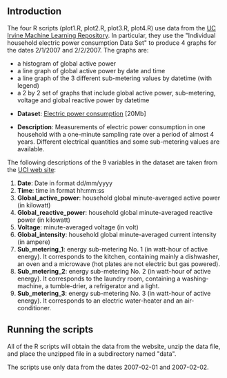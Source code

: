 ## Introduction

The four R scripts (plot1.R, plot2.R, plot3.R, plot4.R) use data from
the <a href="http://archive.ics.uci.edu/ml/">UC Irvine Machine
Learning Repository</a>. In particular, they use the "Individual household
electric power consumption Data Set" to produce 4 graphs for the dates
2/1/2007 and 2/2/2007. The graphs are:
- a histogram of global active power
- a line graph of global active power by date and time
- a line graph of the 3 different sub-metering values by datetime (with legend)
- a 2 by 2 set of graphs that include global active power, sub-metering, voltage and global reactive power by datetime

* <b>Dataset</b>: <a href="https://d396qusza40orc.cloudfront.net/exdata%2Fdata%2Fhousehold_power_consumption.zip">Electric power consumption</a> [20Mb]

* <b>Description</b>: Measurements of electric power consumption in
one household with a one-minute sampling rate over a period of almost
4 years. Different electrical quantities and some sub-metering values
are available.

The following descriptions of the 9 variables in the dataset are taken
from
the <a href="https://archive.ics.uci.edu/ml/datasets/Individual+household+electric+power+consumption">UCI
web site</a>:

<ol>
<li><b>Date</b>: Date in format dd/mm/yyyy </li>
<li><b>Time</b>: time in format hh:mm:ss </li>
<li><b>Global_active_power</b>: household global minute-averaged active power (in kilowatt) </li>
<li><b>Global_reactive_power</b>: household global minute-averaged reactive power (in kilowatt) </li>
<li><b>Voltage</b>: minute-averaged voltage (in volt) </li>
<li><b>Global_intensity</b>: household global minute-averaged current intensity (in ampere) </li>
<li><b>Sub_metering_1</b>: energy sub-metering No. 1 (in watt-hour of active energy). It corresponds to the kitchen, containing mainly a dishwasher, an oven and a microwave (hot plates are not electric but gas powered). </li>
<li><b>Sub_metering_2</b>: energy sub-metering No. 2 (in watt-hour of active energy). It corresponds to the laundry room, containing a washing-machine, a tumble-drier, a refrigerator and a light. </li>
<li><b>Sub_metering_3</b>: energy sub-metering No. 3 (in watt-hour of active energy). It corresponds to an electric water-heater and an air-conditioner.</li>
</ol>

## Running the scripts

All of the R scripts will obtain the data from the website, unzip the data file, and place the unzipped file in
a subdirectory named "data".

The scripts use only data from the dates 2007-02-01 and 2007-02-02. 
